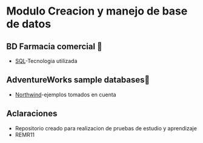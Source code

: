 # Modulo Creacion y manejo de base de datos 

## BD Farmacia comercial 🐬
* [SQL](https://docs.microsoft.com/en-us/sql/?view=sql-server-ver15)-Tecnologia utilizada

## AdventureWorks sample databases🔧
* [Northwind](https://github.com/microsoft/sql-server-samples/tree/master/samples/databases)-ejemplos tomados en cuenta

## Aclaraciones
* Repositorio creado para realizacion de pruebas de estudio y aprendizaje
* REMR11 

